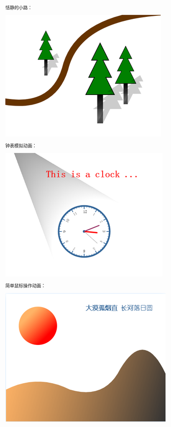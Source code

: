 恬静的小路：

![tree -- ]( https://github.com/dfdpk/canvas/blob/master/img/tree.png)

钟表模拟动画：

![clock -- ](https://github.com/dfdpk/canvas/blob/master/img/clock.png)

简单鼠标操作动画：

![mousedown -- ](https://github.com/dfdpk/canvas/blob/master/img/mousedown.jpg)
